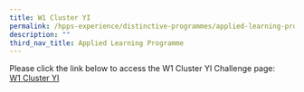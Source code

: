 ```yaml
---
title: W1 Cluster YI
permalink: /hpps-experience/distinctive-programmes/applied-learning-programme/w1-cluster-yi/
description: ""
third_nav_title: Applied Learning Programme
---
```

Please click the link below to access the W1 Cluster YI Challenge page:  
[W1 Cluster YI](https://sites.google.com/moe.edu.sg/w1-cluster-yi/home)
 